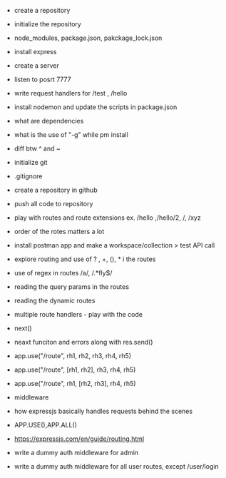 - create a repository
- initialize the repository
- node_modules, package.json, pakckage_lock.json
- install express
- create a server
- listen to posrt 7777
- write request handlers for /test , /hello
- install nodemon and update the scripts in package.json
- what are dependencies
- what is the use of "-g" while pm install
- diff btw ^ and ~

- initialize git
- .gitignore
- create a repository in github
- push all code to repository
- play with routes and route extensions ex. /hello ,/hello/2, /, /xyz
- order of the rotes matters a lot
- install postman app and make a workspace/collection > test API call
- explore routing and use of ? , +, (), \* i the routes
- use of regex in routes /a/, /.\*fly$/
<!-- https://expressjs.com/en/guide/routing.html -->
- reading the query params in the routes
- reading the dynamic routes

- multiple route handlers - play with the code
- next()
- neaxt funciton and errors along with res.send()
- app.use("/route", rh1, rh2, rh3, rh4, rh5)
- app.use("/route", [rh1, rh2], rh3, rh4, rh5)
- app.use("/route", rh1, [rh2, rh3], rh4, rh5)

- middleware
- how expressjs basically handles requests behind the scenes
- APP.USE(),APP.ALL()
- https://expressjs.com/en/guide/routing.html
- write a dummy auth middleware for admin
- write a dummy auth middleware for all user routes, except /user/login
